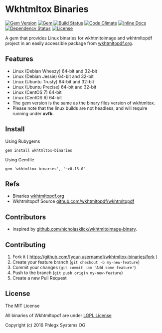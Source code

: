 # Wkhtmltox Binaries

[![Gem Version](https://badge.fury.io/rb/wkhtmltox-binaries.svg)](https://rubygems.org/gems/wkhtmltox-binaries)
[![Gem](https://img.shields.io/gem/dt/wkhtmltox-binaries.svg?maxAge=2592000)](https://rubygems.org/gems/wkhtmltox-binaries)
[![Build Status](https://secure.travis-ci.org/phlegx/wkhtmltox-binaries.svg?branch=master)](https://travis-ci.org/phlegx/wkhtmltox-binaries)
[![Code Climate](http://img.shields.io/codeclimate/github/phlegx/wkhtmltox-binaries.svg)](https://codeclimate.com/github/phlegx/wkhtmltox-binaries)
[![Inline Docs](http://inch-ci.org/github/phlegx/wkhtmltox-binaries.svg?branch=master)](http://inch-ci.org/github/phlegx/wkhtmltox-binaries)
[![Dependency Status](https://gemnasium.com/phlegx/wkhtmltox-binaries.svg)](https://gemnasium.com/phlegx/wkhtmltox-binaries)
[![License](https://img.shields.io/github/license/phlegx/wkhtmltox-binaries.svg)](http://opensource.org/licenses/MIT)

A gem that provides Linux binaries for wkhtmltoimage
and wkhtmltopdf project in an easily accessible package from
[wkhtmltopdf.org](http://wkhtmltopdf.org).

## Features

* Linux (Debian Wheezy) 	64-bit and 32-bit
* Linux (Debian Jessie) 	64-bit and 32-bit
* Linux (Ubuntu Trusty) 	64-bit and 32-bit
* Linux (Ubuntu Precise) 	64-bit and 32-bit
* Linux (CentOS 7) 	        64-bit
* Linux (CentOS 6) 	        64-bit
* The gem version is the same as the binary files version of wkhtmltox.
* Please note that the linux builds are not headless, and will require running under **xvfb**.

## Install

Using Rubygems

```
gem install wkhtmltox-binaries
```

Using Gemfile

```
gem 'wkhtmltox-binaries', '~>0.13.0'
```

## Refs

* Binaries [wkhtmltopdf.org](http://wkhtmltopdf.org/)
* Wkhtmltopdf Source [github.com/wkhtmltopdf/wkhtmltopdf](https://github.com/wkhtmltopdf/wkhtmltopdf)

## Contributors

* Inspired by [github.com/nicholasklick/wkhtmltoimage-binary](https://github.com/nicholasklick/wkhtmltoimage-binary).

## Contributing

1. Fork it ( https://github.com/[your-username]/wkhtmltox-binaries/fork )
2. Create your feature branch (`git checkout -b my-new-feature`)
3. Commit your changes (`git commit -am 'Add some feature'`)
4. Push to the branch (`git push origin my-new-feature`)
5. Create a new Pull Request

## License

The MIT License

All binaries of Wkhtmltopdf are under [LGPL License](https://github.com/wkhtmltopdf/wkhtmltopdf/blob/master/LICENSE)

Copyright (c) 2016 Phlegx Systems OG

